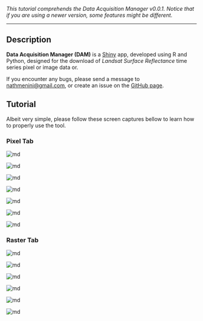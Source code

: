 

*This tutorial comprehends the Data Acquisition Manager v0.0.1. Notice that if you are using a newer version, some features might be different.*

***

## Description

**Data Acquisition Manager (DAM)** is a [Shiny](https://shiny.rstudio.com/) app, developed using R and Python, designed for the download of *Landsat Surface Reflectance* time series pixel or image data or.

If you encounter any bugs, please send a message to nathmenini@gmail.com, or create an issue on the [GitHub page](https://github.com/nathmenini/download-rsd/).

## Tutorial

Albeit very simple, please follow these screen captures bellow to learn how to
properly use the tool.

### Pixel Tab <i class="fa fa-thumb-tack"></i>

![md](./images/pixel-1.png)


![md](./images/pixel-2.png)


![md](./images/pixel-3.png)


![md](./images/pixel-4.png)


![md](./images/pixel-5.png)


![md](./images/pixel-6.png)


![md](./images/pixel-7.png)



### Raster Tab <i class="fa fa-image"></i>


![md](./images/raster-1.png)


![md](./images/raster-2.png)


![md](./images/raster-3.png)


![md](./images/raster-4.png)


![md](./images/raster-5.png)


![md](./images/raster-6.png)
